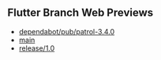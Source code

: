 ## Flutter Branch Web Previews

- [dependabot/pub/patrol-3.4.0](./dependabot/pub/patrol-3.4.0/)
- [main](./main/)
- [release/1.0](./release/1.0/)
